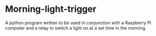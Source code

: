 # Morning-light-trigger

A python program written to be used in conjunction with a Raspberry Pi computer and a relay to switch a light on at a set time in the morning.
